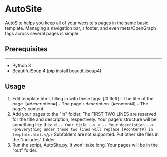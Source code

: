 # AutoSite
AutoSite helps you keep all of your website's pages in the same basic template. Managing a navigation bar, a footer, and even meta/OpenGraph tags across several pages is simple.
## Prerequisites
------------------------------
   - Python 3
   - BeautifulSoup 4 (pip install beautifulsoup4)
## Usage
1. Edit template.html, filling in with these tags:
      [#title#] - The title of the page.
      [#description#] - The page's description.
      [#content#] - The page's content.
2. Add your pages to the "in" folder.
      The FIRST TWO LINES are reserved for the title and description, respectively. Your page's structure will be something like this:
           ```
           <!-- Your title -->
           <!-- Your description -->
           <p>Everything under these two lines will replace [#content#] in template.html.</p>
           ```
    Subfolders are not supported. Put other site files in the "includes" folder.
3. Run the script, AutoSite.py. It won't take long. Your pages will be in the "out" folder.
